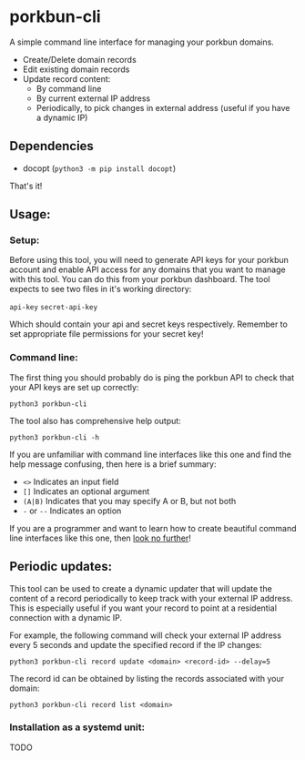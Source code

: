 
# porkbun-cli
A simple command line interface for managing your porkbun domains.
 - Create/Delete domain records
 - Edit existing domain records
 - Update record content:
	 - By command line
	 - By current external IP address
	 - Periodically, to pick changes in external address (useful if you have a dynamic IP)

## Dependencies
- docopt (`python3 -m pip install docopt`)

That's it!

## Usage:
### Setup:
Before using this tool, you will need to generate API keys for your porkbun account and enable API access for any domains that you want to manage with this tool. You can do this from your porkbun dashboard. The tool expects to see two files in it's working directory:

`api-key`
`secret-api-key`

Which should contain your api and secret keys respectively. Remember to set appropriate file permissions for your secret key!

### Command line:
The first thing you should probably do is ping the porkbun API to check that your API keys are set up correctly:

`python3 porkbun-cli`

The tool also has comprehensive help output:

`python3 porkbun-cli -h`

If you are unfamiliar with command line interfaces like this one and find the help message confusing, then here is a brief summary:
- `<>` Indicates an input field
- `[]` Indicates an optional argument
- `(A|B)` Indicates that you may specify A or B, but not both
- `-` or `--` Indicates an option

If you are a programmer and want to learn how to create beautiful command line interfaces like this one, then [look no further](http://docopt.org/)!

## Periodic updates:
This tool can be used to create a dynamic updater that will update the content of a record periodically to keep track with your external IP address. This is especially useful if you want your record to point at a residential connection with a dynamic IP.

For example, the following command will check your external IP address every 5 seconds and update the specified record if the IP changes:

`python3 porkbun-cli record update <domain> <record-id> --delay=5`

The record id can be obtained by listing the records associated with your domain:

`python3 porkbun-cli record list <domain>`

### Installation as a systemd unit:
TODO

